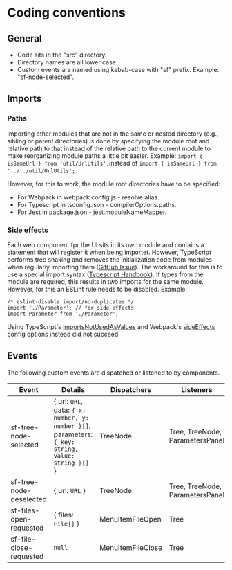 # Coding conventions

## General

* Code sits in the "src" directory.
* Directory names are all lower case.
* Custom events are named using kebab-case with "sf" prefix. Example: "sf-node-selected".

## Imports

### Paths

Importing other modules that are not in the same or nested directory (e.g., sibling or parent directories) is done by specifying the module root and relative path to that instead of the relative path to the current module to make reorganizing module paths a little bit easier. Example: `import { isSameUrl } from 'util/UrlUtils';`instead of `import { isSameUrl } from '../../util/UrlUtils';`.

However, for this to work, the module root directories have to be specified:
* For Webpack in webpack.config.js - resolve.alias.
* For Typescript in tsconfig.json - compilerOptions.paths.
* For Jest in package.json - jest.moduleNameMapper.

### Side effects

Each web component fpr the UI sits in its own module and contains a statement that will register it when being importet. However, TypeScript performs tree shaking and removes the initialization code from modules when regularly importing them ([GitHub Issue](https://github.com/microsoft/TypeScript/issues/9191)). The workaround for this is to use a special import syntax ([Typescript Handbook](https://www.typescriptlang.org/docs/handbook/modules.html#import-a-module-for-side-effects-only)). If types from the module are required, this results in two imports for the same module. However, for this an ESLint rule needs to be disabled. Example:

    /* eslint-disable import/no-duplicates */
    import './Parameter'; // for side effects
    import Parameter from './Parameter';

Using TypeScript's [importsNotUsedAsValues](https://www.typescriptlang.org/tsconfig#importsNotUsedAsValues) and Webpack's [sideEffects](https://webpack.js.org/guides/tree-shaking/) config options instead did not succeed.


## Events

The following custom events are dispatched or listened to by components.

| Event                   | Details                                                                                                    | Dispatchers       | Listeners                       |
| ----------------------- | ---------------------------------------------------------------------------------------------------------- | ----------------- | ------------------------------- |
| sf-tree-node-selected   | { url: `URL`,<br/>data: `{ x: number, y: number }[]`,<br/>parameters: `{ key: string, value: string }[]` } | TreeNode          | Tree, TreeNode, ParametersPanel |
| sf-tree-node-deselected | { url: `URL` }                                                                                             | TreeNode          | Tree, TreeNode, ParametersPanel |
| sf-files-open-requested | { files: `File[]` }                                                                                        | MenuItemFileOpen  | Tree                            |
| sf-file-close-requested | `null`                                                                                                     | MenuItemFileClose | Tree                            |
